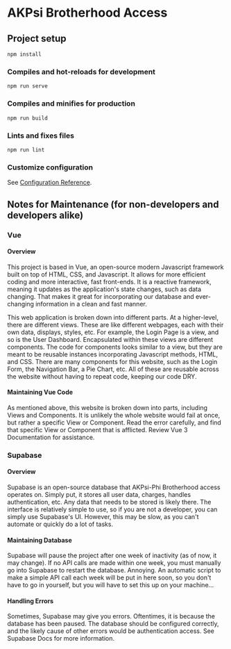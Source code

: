 # AKPsi Brotherhood Access

## Project setup
```
npm install
```

### Compiles and hot-reloads for development
```
npm run serve
```

### Compiles and minifies for production
```
npm run build
```

### Lints and fixes files
```
npm run lint
```

### Customize configuration
See [Configuration Reference](https://cli.vuejs.org/config/).

## Notes for Maintenance (for non-developers and developers alike)
### Vue
#### Overview
This project is based in Vue, an open-source modern Javascript framework built on top of HTML, CSS, and Javascript. It allows for more efficient coding and more interactive, fast front-ends. It is a reactive framework, meaning it updates as the application's state changes, such as data changing. That makes it great for incorporating our database and ever-changing information in a clean and fast manner.

This web application is broken down into different parts. At a higher-level, there are different views. These are like different webpages, each with their own data, displays, styles, etc. For example, the Login Page is a view, and so is the User Dashboard. Encapsulated within these views are different components. The code for components looks similar to a view, but they are meant to be reusable instances incorporating Javascript methods, HTML, and CSS. There are many components for this website, such as the Login Form, the Navigation Bar, a Pie Chart, etc. All of these are reusable across the website without having to repeat code, keeping our code DRY. 

#### Maintaining Vue Code
As mentioned above, this website is broken down into parts, including Views and Components. It is unlikely the whole website would fail at once, but rather a specific View or Component. Read the error carefully, and find that specific View or Component that is afflicted. Review Vue 3 Documentation for assistance.

### Supabase
#### Overview
Supabase is an open-source database that AKPsi-Phi Brotherhood access operates on. Simply put, it stores all user data, charges, handles authentication, etc. Any data that needs to be stored is likely there. The interface is relatively simple to use, so if you are not a developer, you can simply use Supabase's UI. However, this may be slow, as you can't automate or quickly do a lot of tasks.
#### Maintaining Database
Supabase will pause the project after one week of inactivity (as of now, it may change). If no API calls are made within one week, you must manually go into Supabase to restart the database. Annoying. An automatic script to make a simple API call each week will be put in here soon, so you don't have to go in yourself, but you will have to set this up on your machine...
#### Handling Errors
Sometimes, Supabase may give you errors. Oftentimes, it is because the database has been paused. The database should be configured correctly, and the likely cause of other errors would be authentication access. See Supabase Docs for more information.


